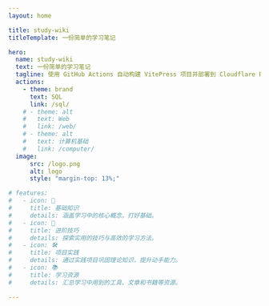 ```yaml
---
layout: home

title: study-wiki
titleTemplate: 一份简单的学习笔记

hero:
  name: study-wiki
  text: 一份简单的学习笔记
  tagline: 使用 GitHub Actions 自动构建 VitePress 项目并部署到 Cloudflare Pages
  actions:
    - theme: brand
      text: SQL
      link: /sql/
    # - theme: alt
    #   text: Web
    #   link: /web/
    # - theme: alt
    #   text: 计算机基础
    #   link: /computer/
  image:
      src: /logo.png
      alt: logo
      style: "margin-top: 13%;"

# features:
#   - icon: 📝
#     title: 基础知识
#     details: 涵盖学习中的核心概念，打好基础。
#   - icon: 🚀
#     title: 进阶技巧
#     details: 探索实用的技巧与高效的学习方法。
#   - icon: 🛠️
#     title: 项目实践
#     details: 通过实践项目巩固理论知识，提升动手能力。
#   - icon: 📚
#     title: 学习资源
#     details: 汇总学习中用到的工具、文章和书籍等资源。

---
```

<style>
/* :root {
  --vp-home-hero-name-color: transparent !important;
  --vp-home-hero-name-background: -webkit-linear-gradient(120deg, #bd34fe 30%, #41d1ff) !important;

  --vp-home-hero-image-background-image: linear-gradient(-45deg, #bd34fe 50%, #47caff 50%) !important;
  --vp-home-hero-image-filter: blur(44px) !important;
}

@media (min-width: 640px) {
  :root {
    --vp-home-hero-image-filter: blur(56px) !important;
  }
}

@media (min-width: 960px) {
  :root {
    --vp-home-hero-image-filter: blur(68px) !important;
  }
} */
</style>
